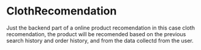 # ClothRecomendation
Just the backend part of a online product recomendation in this case cloth recomendation,
the product will be recomended based on the previous search history and order history, and
from the data collectd from the user.
